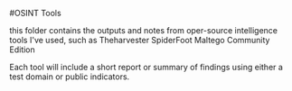 #OSINT Tools

this folder contains the outputs and notes from oper-source intelligence tools I've used, such as
Theharvester
SpiderFoot
Maltego Community Edition

Each tool will include a short report or summary of findings using either a test domain or public indicators.
